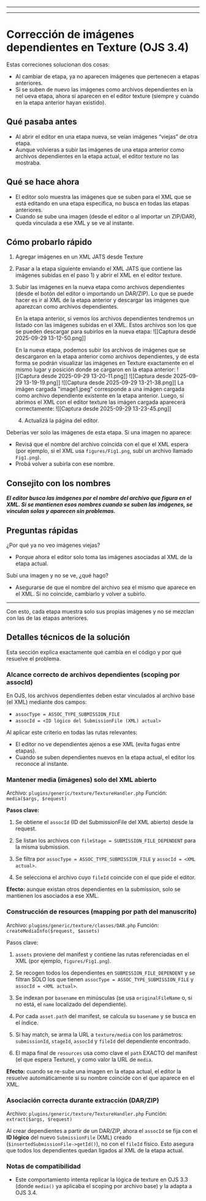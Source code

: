 
---
---

# Corrección de imágenes dependientes en Texture (OJS 3.4)

Estas correciones solucionan dos cosas:
- Al cambiar de etapa, ya no aparecen imágenes que pertenecen a etapas anteriores.
- Si se suben de nuevo las imágenes como archivos dependientes en la nel ueva etapa, ahora sí aparecen en el editor texture (siempre y cuando en la etapa anterior hayan existido).

## Qué pasaba antes

- Al abrir el editor en una etapa nueva, se veían imágenes “viejas” de otra etapa.
- Aunque volvieras a subir las imágenes de una etapa anterior como archivos dependientes en la etapa actual, el editor texture no las mostraba.
  
## Qué se hace ahora

- El editor solo muestra las imágenes que se suben para el XML que se está editando en una etapa específica, no busca en todas las etapas anteriores.
- Cuando se sube una imagen (desde el editor o al importar un ZIP/DAR), queda vinculada a ese XML y se ve al instante.

## Cómo probarlo rápido

1) Agregar imágenes en un XML JATS desde Texture
2) Pasar a la etapa siguiente enviando el XML JATS que contiene las imágenes subidas en el paso 1) y abrir el XML en el editor texture.
3) Subir las imágenes en la nueva etapa como archivos dependientes (desde el botón del editor o importando un DAR/ZIP). Lo que se puede hacer es ir al XML de la etapa anterior y descargar las imágenes que aparezcan como archivos dependientes.
   
   En la etapa anterior, si vemos los archivos dependientes tendremos un listado con las imágenes subidas en el XML. Estos archivos son los que se pueden descargar para subirlos en la nueva etapa:
   ![[Captura desde 2025-09-29 13-12-50.png]]
   
   En la nueva etapa, podemos subir los archivos de imágenes que se descargaron en la etapa anterior como archivos dependientes, y de esta forma se podrán visualizar las imágenes en Texture exactamente en el mismo lugar y posición donde se cargaron en la etapa anterior:
    ![[Captura desde 2025-09-29 13-20-11.png]]
   ![[Captura desde 2025-09-29 13-19-19.png]] ![[Captura desde 2025-09-29 13-21-38.png]]
   La imágen cargada "image1.jpeg" corresponde a una imágen cargada como archivo dependiente existente en la etapa anterior. 
   Luego, si abrimos el XML con el editor texture las imágen cargada aparecerá correctamente:
   ![[Captura desde 2025-09-29 13-23-45.png]]
   
   4) Actualizá la página del editor.

Deberías ver solo las imágenes de esta etapa. Si una imagen no aparece:
- Revisá que el nombre del archivo coincida con el que el XML espera (por ejemplo, si el XML usa `figures/Fig1.png`, subí un archivo llamado `Fig1.png`).
- Probá volver a subirla con ese nombre.

  

## Consejito con los nombres

***El editor busca las imágenes por el nombre del archivo que figura en el XML. Si se mantienen esos nombres cuando se suben las imágenes, se vinculan solas y aparecen sin problemas.***
## Preguntas rápidas

¿Por qué ya no veo imágenes viejas?
- Porque ahora el editor solo toma las imágenes asociadas al XML de la etapa actual.

Subí una imagen y no se ve, ¿qué hago?
- Asegurarse de que el nombre del archivo sea el mismo que aparece en el XML. Si no coincide, cambiarlo y volver a subirlo.

---

Con esto, cada etapa muestra solo sus propias imágenes y no se mezclan con las de las etapas anteriores.

## Detalles técnicos de la solución

Esta sección explica exactamente qué cambia en el código y por qué resuelve el problema.

### Alcance correcto de archivos dependientes (scoping por assocId)

En OJS, los archivos dependientes deben estar vinculados al archivo base (el XML) mediante dos campos:

- `assocType = ASSOC_TYPE_SUBMISSION_FILE`
- `assocId = <ID lógico del SubmissionFile (XML) actual>`

Al aplicar este criterio en todas las rutas relevantes:
- El editor no ve dependientes ajenos a ese XML (evita fugas entre etapas).
- Cuando se suben dependientes nuevos en la etapa actual, el editor los reconoce al instante.

### Mantener media (imágenes) solo del XML abierto

Archivo: `plugins/generic/texture/TextureHandler.php`
Función: `media($args, $request)`

**Pasos clave:**

1. Se obtiene el `assocId` (ID del SubmissionFile del XML abierto) desde la request.

2. Se listan los archivos con `fileStage = SUBMISSION_FILE_DEPENDENT` para la misma submission.

3. Se filtra por `assocType = ASSOC_TYPE_SUBMISSION_FILE` y `assocId = <XML actual>`.

4. Se selecciona el archivo cuyo `fileId` coincide con el que pide el editor.

**Efecto:** aunque existan otros dependientes en la submission, solo se mantienen los asociados a ese XML.

### Construcción de resources (mapping por path del manuscrito)

Archivo: `plugins/generic/texture/classes/DAR.php`
Función: `createMediaInfo($request, $assets)`

Pasos clave:

1. `assets` proviene del manifest y contiene las rutas referenciadas en el XML (por ejemplo, `figures/Fig1.png`).

2. Se recogen todos los dependientes en `SUBMISSION_FILE_DEPENDENT` y se filtran SOLO los que tienen `assocType = ASSOC_TYPE_SUBMISSION_FILE` y `assocId = <XML actual>`.

3. Se indexan por `basename` en minúsculas (se usa `originalFileName` o, si no está, el `name` localizado del dependiente).

4. Por cada `asset.path` del manifest, se calcula su `basename` y se busca en el índice.

5. Si hay match, se arma la URL a `texture/media` con los parámetros: `submissionId`, `stageId`, `assocId` y `fileId` del dependiente encontrado.

6. El mapa final de `resources` usa como clave el `path` EXACTO del manifest (el que espera Texture), y como valor la URL de `media`.

**Efecto:** cuando se re-sube una imagen en la etapa actual, el editor la resuelve automáticamente si su nombre coincide con el que aparece en el XML.

### Asociación correcta durante extracción (DAR/ZIP)

Archivo: `plugins/generic/texture/TextureHandler.php`
Función: `extract($args, $request)`

Al crear dependientes a partir de un DAR/ZIP, ahora el `assocId` se fija con el **ID lógico** del nuevo `SubmissionFile` (XML) creado (`$insertedSubmissionFile->getId()`), no con el `fileId` físico. Esto asegura que todos los dependientes quedan ligados al XML de la etapa actual.

### Notas de compatibilidad

- Este comportamiento intenta replicar la lógica de texture en OJS 3.3 (donde `media()` ya aplicaba el scoping por archivo base) y la adapta a OJS 3.4.